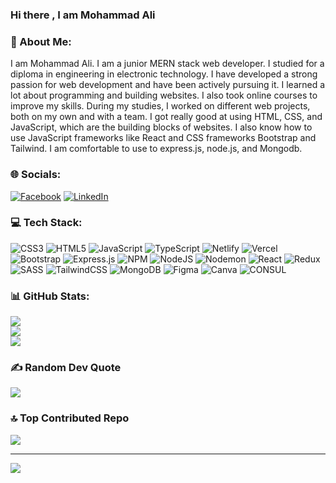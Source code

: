 ### Hi there , I am Mohammad Ali
### 💫 About Me:
I am Mohammad Ali. I am a junior MERN stack web developer. I studied for a diploma in engineering in electronic technology. I have developed a strong passion for web development and have been actively pursuing it.  I learned a lot about programming and building websites. I also took online courses to improve my skills. During my studies, I worked on different web projects, both on my own and with a team. I got really good at using HTML, CSS, and JavaScript, which are the building blocks of websites. I also know how to use JavaScript frameworks like React and CSS frameworks Bootstrap and Tailwind. I am comfortable to use to express.js, node.js, and Mongodb.


### 🌐 Socials:
[![Facebook](https://img.shields.io/badge/Facebook-%231877F2.svg?logo=Facebook&logoColor=white)](https://www.facebook.com/profile.php?id=100021549764642) [![LinkedIn](https://img.shields.io/badge/LinkedIn-%230077B5.svg?logo=linkedin&logoColor=white)](https://www.linkedin.com/in/mohammad-ali-37526b263/) 

### 💻 Tech Stack:
![CSS3](https://img.shields.io/badge/css3-%231572B6.svg?style=for-the-badge&logo=css3&logoColor=white) ![HTML5](https://img.shields.io/badge/html5-%23E34F26.svg?style=for-the-badge&logo=html5&logoColor=white) ![JavaScript](https://img.shields.io/badge/javascript-%23323330.svg?style=for-the-badge&logo=javascript&logoColor=%23F7DF1E) ![TypeScript](https://img.shields.io/badge/typescript-%23007ACC.svg?style=for-the-badge&logo=typescript&logoColor=white) ![Netlify](https://img.shields.io/badge/netlify-%23000000.svg?style=for-the-badge&logo=netlify&logoColor=#00C7B7) ![Vercel](https://img.shields.io/badge/vercel-%23000000.svg?style=for-the-badge&logo=vercel&logoColor=white) ![Bootstrap](https://img.shields.io/badge/bootstrap-%238511FA.svg?style=for-the-badge&logo=bootstrap&logoColor=white) ![Express.js](https://img.shields.io/badge/express.js-%23404d59.svg?style=for-the-badge&logo=express&logoColor=%2361DAFB) ![NPM](https://img.shields.io/badge/NPM-%23CB3837.svg?style=for-the-badge&logo=npm&logoColor=white) ![NodeJS](https://img.shields.io/badge/node.js-6DA55F?style=for-the-badge&logo=node.js&logoColor=white) ![Nodemon](https://img.shields.io/badge/NODEMON-%23323330.svg?style=for-the-badge&logo=nodemon&logoColor=%BBDEAD) ![React](https://img.shields.io/badge/react-%2320232a.svg?style=for-the-badge&logo=react&logoColor=%2361DAFB) ![Redux](https://img.shields.io/badge/redux-%23593d88.svg?style=for-the-badge&logo=redux&logoColor=white) ![SASS](https://img.shields.io/badge/SASS-hotpink.svg?style=for-the-badge&logo=SASS&logoColor=white) ![TailwindCSS](https://img.shields.io/badge/tailwindcss-%2338B2AC.svg?style=for-the-badge&logo=tailwind-css&logoColor=white) ![MongoDB](https://img.shields.io/badge/MongoDB-%234ea94b.svg?style=for-the-badge&logo=mongodb&logoColor=white) ![Figma](https://img.shields.io/badge/figma-%23F24E1E.svg?style=for-the-badge&logo=figma&logoColor=white) ![Canva](https://img.shields.io/badge/Canva-%2300C4CC.svg?style=for-the-badge&logo=Canva&logoColor=white) ![CONSUL](https://img.shields.io/badge/consul-F24C53svg?style=for-the-badge&logo=consul&logoColor=white&color=%23F24C53)
### 📊 GitHub Stats:
![](https://github-readme-stats.vercel.app/api?username=muhammadali246397&theme=dark&hide_border=false&include_all_commits=false&count_private=false)<br/>
![](https://github-readme-streak-stats.herokuapp.com/?user=muhammadali246397&theme=dark&hide_border=false)<br/>
![](https://github-readme-stats.vercel.app/api/top-langs/?username=muhammadali246397&theme=dark&hide_border=false&include_all_commits=false&count_private=false&layout=compact)

### ✍️ Random Dev Quote
![](https://quotes-github-readme.vercel.app/api?type=horizontal&theme=radical)

### 🔝 Top Contributed Repo
![](https://github-contributor-stats.vercel.app/api?username=muhammadali246397&limit=5&theme=nord&combine_all_yearly_contributions=true)

---
[![](https://visitcount.itsvg.in/api?id=muhammadali246397&icon=0&color=0)](https://visitcount.itsvg.in)

<!-- Proudly created with GPRM ( https://gprm.itsvg.in ) -->
